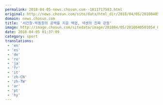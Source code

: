 ```yaml
---
permalink: 2018-04-05-news.chosun.com--1811717583.html
original: http://news.chosun.com/site/data/html_dir/2018/04/05/2018040501107.html
domain: news.chosun.com
title: '서건창-박동원의 공백을 지운 백업, 넥센의 진짜 강점'
image: http://image.chosun.com/sitedata/image/201804/05/2018040501054_0.jpg
date: 2018-04-05 01:37:09
category: sport
translations: 
 - 'en'
 - 'es'
 - 'de'
 - 'ru'
 - 'ja'
 - 'fr'
 - 'it'
 - 'zh-CN'
 - 'zh-TW'
 - 'ar'
 - 'pt'
 - 'hy'
---
```


